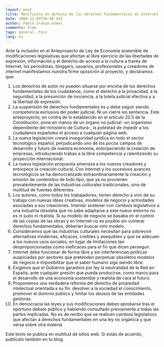 ```yaml
---
layout: post
title: Manifiesto en defensa de los derechos fundamentales en Internet
date: 2009-12-03T20:48:43Z
author: Pablo Iranzo Gómez
comments: true
tags: general, foss
lang: es
---
```


Ante la inclusión en el Anteproyecto de Ley de Economía sostenible de modificaciones legislativas que afectan al libre ejercicio de las libertades de expresión, información y el derecho de acceso a la cultura a través de Internet, los periodistas, bloggers, usuarios, profesionales y creadores de internet manifestamos nuestra firme oposición al proyecto, y declaramos que:

1. Los derechos de autor no pueden situarse por encima de los derechos fundamentales de los ciudadanos, como el derecho a la privacidad, a la seguridad, a la presunción de inocencia, a la tutela judicial efectiva y a la libertad de expresión.
1. La suspensión de derechos fundamentales es y debe seguir siendo competencia exclusiva del poder judicial. Ni un cierre sin sentencia. Este anteproyecto, en contra de lo establecido en el artículo 20.5 de la Constitución, pone en manos de un órgano no judicial -un organismo dependiente del ministerio de Cultura-, la potestad de impedir a los ciudadanos españoles el acceso a cualquier página web.
1. La nueva legislación creará inseguridad jurídica en todo el sector tecnológico español, perjudicando uno de los pocos campos de desarrollo y futuro de nuestra economía, entorpeciendo la creación de empresas, introduciendo trabas a la libre competencia y ralentizando su proyección internacional.
1. La nueva legislación propuesta amenaza a los nuevos creadores y entorpece la creación cultural. Con Internet y los sucesivos avances tecnológicos se ha democratizado extraordinariamente la creación y emisión de contenidos de todo tipo, que ya no provienen prevalentemente de las industrias culturales tradicionales, sino de multitud de fuentes diferentes.
1. Los autores, como todos los trabajadores, tienen derecho a vivir de su trabajo con nuevas ideas creativas, modelos de negocio y actividades asociadas a sus creaciones. Intentar sostener con cambios legislativos a una industria obsoleta que no sabe adaptarse a este nuevo entorno no es ni justo ni realista. Si su modelo de negocio se basaba en el control de las copias de las obras y en Internet no es posible sin vulnerar derechos fundamentales, deberían buscar otro modelo.
1. Consideramos que las industrias culturales necesitan para sobrevivir alternativas modernas, eficaces, creíbles y asequibles y que se adecuen a los nuevos usos sociales, en lugar de limitaciones tan desproporcionadas como ineficaces para el fin que dicen perseguir.
1. Internet debe funcionar de forma libre y sin interferencias políticas auspiciadas por sectores que pretenden perpetuar obsoletos modelos de negocio e imposibilitar que el saber humano siga siendo libre.
1. Exigimos que el Gobierno garantice por ley la neutralidad de la Red en España, ante cualquier presión que pueda producirse, como marco para el desarrollo de una economía sostenible y realista de cara al futuro.
1. Proponemos una verdadera reforma del derecho de propiedad intelectual orientada a su fin: devolver a la sociedad el conocimiento, promover el dominio público y limitar los abusos de las entidades gestoras.
1. En democracia las leyes y sus modificaciones deben aprobarse tras el oportuno debate público y habiendo consultado previamente a todas las partes implicadas. No es de recibo que se realicen cambios legislativos que afectan a derechos fundamentales en una ley no orgánica y que versa sobre otra materia

Este texto se publica en multitud de sitios web. Si estás de acuerdo, publícalo también en tu blog.
